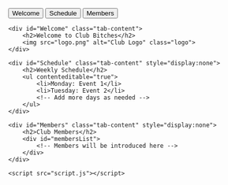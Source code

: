 <!DOCTYPE html>
<html lang="en">
<head>
    <meta charset="UTF-8">
    <meta name="viewport" content="width=device-width, initial-scale=1.0">
    <title>Club Bitches</title>
    <link rel="stylesheet" href="style.css">
</head>
<body>
    <div class="tabs">
        <button class="tab-button" onclick="openTab('Welcome')">Welcome</button>
        <button class="tab-button" onclick="openTab('Schedule')">Schedule</button>
        <button class="tab-button" onclick="openTab('Members')">Members</button>
    </div>

    <div id="Welcome" class="tab-content">
        <h2>Welcome to Club Bitches</h2>
        <img src="logo.png" alt="Club Logo" class="logo">
    </div>

    <div id="Schedule" class="tab-content" style="display:none">
        <h2>Weekly Schedule</h2>
        <ul contenteditable="true">
            <li>Monday: Event 1</li>
            <li>Tuesday: Event 2</li>
            <!-- Add more days as needed -->
        </ul>
    </div>

    <div id="Members" class="tab-content" style="display:none">
        <h2>Club Members</h2>
        <div id="membersList">
            <!-- Members will be introduced here -->
        </div>
    </div>

    <script src="script.js"></script>
</body>
</html>
